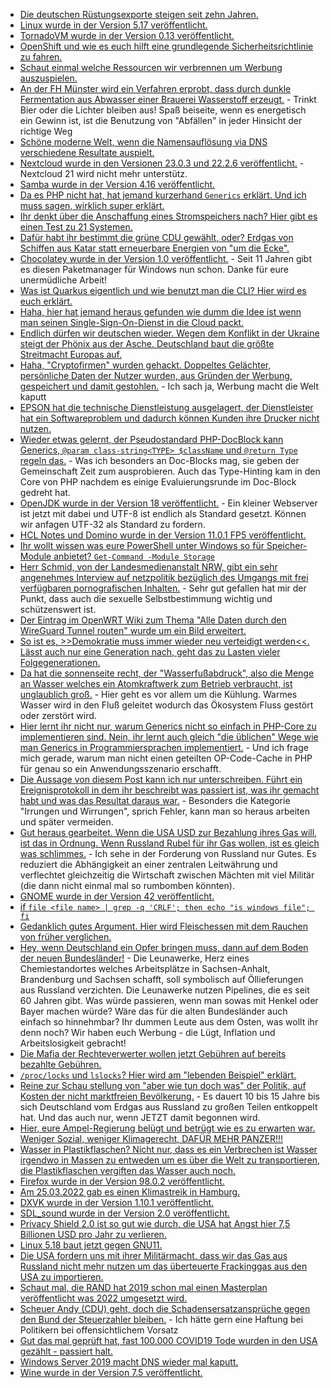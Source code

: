 * [Die deutschen Rüstungsexporte steigen seit zehn Jahren.](https://verfassungsblog.de/deutsche-rustungsexporte-als-teil-einer-koharenten-ausen-und-sicherheitsstrategie/)
* [Linux wurde in der Version 5.17 veröffentlicht.](https://lwn.net/Articles/887679/)
* [TornadoVM wurde in der Version 0.13 veröffentlicht.](https://www.phoronix.com/scan.php?page=news_item&px=TornadoVM-0.13)
* [OpenShift und wie es euch hilft eine grundlegende Sicherheitsrichtlinie zu fahren.](https://www.opensourcerers.org/2022/03/21/security-aspects-with-openshift-an-overview/)
* [Schaut einmal welche Ressourcen wir verbrennen um Werbung auszuspielen.](https://www.kuketz-blog.de/online-werbung-real-time-bidding-und-iab-standards-teil1/)
* [An der FH Münster wird ein Verfahren erprobt, dass durch dunkle Fermentation aus Abwasser einer Brauerei Wasserstoff erzeugt.](https://www.sonnenseite.com/de/wissenschaft/neue-versuchsanlage-erzeugt-rund-um-die-uhr-wasserstoff-und-methan-aus-abwasser/) - Trinkt Bier oder die Lichter bleiben aus! Spaß beiseite, wenn es energetisch ein Gewinn ist, ist die Benutzung von "Abfällen" in jeder Hinsicht der richtige Weg
* [Schöne moderne Welt, wenn die Namensauflösung via DNS verschiedene Resultate auspielt.](https://utcc.utoronto.ca/~cks/space/blog/sysadmin/DNSVariabilityProblems)
* [Nextcloud wurde in den Versionen 23.0.3 und 22.2.6 veröffentlicht.](https://nextcloud.com/blog/nextcloud-23-0-3-and-22-2-6-are-out-bringing-a-series-of-bug-fixes-and-improvements/) - Nextcloud 21 wird nicht mehr unterstütz.
* [Samba wurde in der Version 4.16 veröffentlicht.](https://www.phoronix.com/scan.php?page=news_item&px=Samba-4.16-Released)
* [Da es PHP nicht hat, hat jemand kurzerhand `Generics` erklärt. Und ich muss sagen, wirklich super erklärt.](https://stitcher.io/blog/generics-in-php-1)
* [Ihr denkt über die Anschaffung eines Stromspeichers nach? Hier gibt es einen Test zu 21 Systemen.](https://www.sonnenseite.com/de/energie/21-solarstromspeicher-im-vergleich/)
* [Dafür habt ihr bestimmt die grüne CDU gewählt, oder? Erdgas von Schiffen aus Katar statt erneuerbare Energien von "um die Ecke".](https://www.sonnenseite.com/de/politik/erdgas-aus-katar-statt-ausbau-der-erneuerbaren-energien/)
* [Chocolatey wurde in der Version 1.0 veröffentlicht.](https://blog.chocolatey.org/2022/03/announcing-11-years-of-chocolatey/) - Seit 11 Jahren gibt es diesen Paketmanager für Windows nun schon. Danke für eure unermüdliche Arbeit!
* [Was ist Quarkus eigentlich und wie benutzt man die CLI? Hier wird es euch erklärt.](https://opensource.com/article/22/3/reactive-programming-kotlin-quarkus)
* [Haha, hier hat jemand heraus gefunden wie dumm die Idee ist wenn man seinen Single-Sign-On-Dienst in die Cloud packt.](https://blog.fefe.de/?ts=9cc76597)
* [Endlich dürfen wir deutschen wieder. Wegen dem Konflikt in der Ukraine steigt der Phönix aus der Asche. Deutschland baut die größte Streitmacht Europas auf.](https://blog.fefe.de/?ts=9cc6ab0b)
* [Haha, "Cryptofirmen" wurden gehackt. Doppeltes Gelächter, persönliche Daten der Nutzer wurden, aus Gründen der Werbung, gespeichert und damit gestohlen.](https://blog.fefe.de/?ts=9cc4c5c7) - Ich sach ja, Werbung macht die Welt kaputt
* [EPSON hat die technische Dienstleistung ausgelagert, der Dienstleister hat ein Softwareproblem und dadurch können Kunden ihre Drucker nicht nutzen.](https://blog.fefe.de/?ts=9cc71f58)
* [Wieder etwas gelernt, der Pseudostandard PHP-DocBlock kann Generics, `@param class-string<TYPE> $className` und `@return Type` regeln das.](https://stitcher.io/blog/generics-in-php-2) - Was ich besonders an Doc-Blocks mag, sie geben der Gemeinschaft Zeit zum ausprobieren. Auch das Type-Hinting kam in den Core von PHP nachdem es einige Evaluierungsrunde im Doc-Block gedreht hat.
* [OpenJDK wurde in der Version 18 veröffentlicht.](https://www.phoronix.com/scan.php?page=news_item&px=OpenJDK-18-Released) - Ein kleiner Webserver ist jetzt mit dabei und UTF-8 ist endlich als Standard gesetzt. Können wir anfagen UTF-32 als Standard zu fordern.
* [HCL Notes und Domino wurde in der Version 11.0.1 FP5 veröffentlicht.](https://n-komm.de/updates-fuer-hcl-domino-11-0-1-sametime-11-6-und-ein-neues-mail-template-version-12-0-1/)
* [Ihr wollt wissen was eure PowerShell unter Windows so für Speicher-Module anbietet? `Get-Command -Module Storage`](https://4sysops.com/archives/the-powershell-storage-module-initialize-partition-format-check-disk-usage-and-resize-disk/)
* [Herr Schmid, von der Landesmedienanstalt NRW, gibt ein sehr angenehmes Interview auf netzpolitik bezüglich des Umgangs mit frei verfügbaren pornografischen Inhalten.](https://netzpolitik.org/2022/fall-xhamster-medienaufsicht-will-noch-mehr-befugnisse-gegen-pornoseiten/) - Sehr gut gefallen hat mir der Punkt, dass auch die sexuelle Selbstbestimmung wichtig und schützenswert ist.
* [Der Eintrag im OpenWRT Wiki zum Thema "Alle Daten durch den WireGuard Tunnel routen" wurde um ein Bild erweitert.](https://openwrt.org/docs/guide-user/services/vpn/wireguard/all-traffic-through-wireguard)
* [So ist es, >>Demokratie muss immer wieder neu verteidigt werden<<. Lässt auch nur eine Generation nach, geht das zu Lasten vieler Folgegenerationen.](https://www.bildung.sachsen.de/blog/index.php/2022/03/24/demokratie-muss-immer-wieder-neu-verteidigt-werden/)
* [Da hat die sonnenseite recht, der "Wasserfußabdruck", also die Menge an Wasser welches ein Atomkraftwerk zum Betrieb verbraucht, ist unglaublich groß.](https://www.sonnenseite.com/de/wirtschaft/riesiger-wasserfussabdruck-von-atomenergie/) - Hier geht es vor allem um die Kühlung. Warmes Wasser wird in den Fluß geleitet wodurch das Ökosystem Fluss gestört oder zerstört wird.
* [Hier lernt ihr nicht nur, warum Generics nicht so einfach in PHP-Core zu implementieren sind. Nein, ihr lernt auch gleich "die üblichen" Wege wie man Generics in Programmiersprachen implementiert.](https://stitcher.io/blog/generics-in-php-3) - Und ich frage mich gerade, warum man nicht einen geteilten OP-Code-Cache in PHP für genau so ein Anwendungsszenario erschafft.
* [Die Aussage von diesem Post kann ich nur unterschreiben. Führt ein Ereignisprotokoll in dem ihr beschreibt was passiert ist, was ihr gemacht habt und was das Resultat daraus war.](https://utcc.utoronto.ca/~cks/space/blog/sysadmin/DocumentMistakesThenBlockThem) - Besonders die Kategorie "Irrungen und Wirrungen", sprich Fehler, kann man so heraus arbeiten und später vermeiden.
* [Gut heraus gearbeitet. Wenn die USA USD zur Bezahlung ihres Gas will, ist das in Ordnung. Wenn Russland Rubel für ihr Gas wollen, ist es gleich was schlimmes.](https://tuxproject.de/blog/2022/03/liegengebliebenes-vom-23-maerz-2022/) - Ich sehe in der Forderung von Russland nur Gutes. Es reduziert die Abhängigkeit an einer zentralen Leitwährung und verflechtet gleichzeitig die Wirtschaft zwischen Mächten mit viel Militär (die dann nicht einmal mal so rumbomben könnten).
* [GNOME wurde in der Version 42 veröffentlicht.](https://lwn.net/Articles/889025/)
* [if `file <file name> | grep -q 'CRLF'; then echo "is windows file"; fi`](https://www.shellhacks.com/find-out-text-file-line-endings-lf-or-clrf/)
* [Gedanklich gutes Argument. Hier wird Fleischessen mit dem Rauchen von früher verglichen.](https://www.careelite.de/fleisch-essen-das-neue-rauchen/)
* [Hey, wenn Deutschland ein Opfer bringen muss, dann auf dem Boden der neuen Bundesländer!](https://blog.fefe.de/?ts=9cc29bc5) - Die Leunawerke, Herz eines Chemiestandortes welches Arbeitsplätze in Sachsen-Anhalt, Brandenburg und Sachsen schafft, soll symbolisch auf Öllieferungen aus Russland verzichten. Die Leunawerke nutzen Pipelines, die es seit 60 Jahren gibt. Was würde passieren, wenn man sowas mit Henkel oder Bayer machen würde? Wäre das für die alten Bundesländer auch einfach so hinnehmbar? Ihr dummen Leute aus dem Osten, was wollt ihr denn noch? Wir haben euch Werbung - die Lügt, Inflation und Arbeitslosigkeit gebracht!
* [Die Mafia der Rechteverwerter wollen jetzt Gebühren auf bereits bezahlte Gebühren.](https://blog.fefe.de/?ts=9cc24930)
* [`/proc/locks` und `lslocks`? Hier wird am "lebenden Beispiel" erklärt.](https://utcc.utoronto.ca/~cks/space/blog/linux/ProcLocksNotes)
* [Reine zur Schau stellung von "aber wie tun doch was" der Politik, auf Kosten der nicht marktfreien Bevölkerung.](https://www.sonnenseite.com/de/energie/kann-russisches-erdgas-hundertprozentig-ersetzt-werden/) - Es dauert 10 bis 15 Jahre bis sich Deutschland vom Erdgas aus Russland zu großen Teilen entkoppelt hat. Und das auch nur, wenn JETZT damit begonnen wird.
* [Hier, eure Ampel-Regierung belügt und betrügt wie es zu erwarten war. Weniger Sozial, weniger Klimagerecht, DAFÜR MEHR PANZER!!!](https://netzpolitik.org/2022/bundeshaushalt-2022-mehr-geld-fuer-den-sicherheitsapparat-aber-nicht-fuer-open-source/)
* [Wasser in Plastikflaschen? Nicht nur, dass es ein Verbrechen ist Wasser irgendwo in Massen zu entweden um es über die Welt zu transportieren, die Plastikflaschen vergiften das Wasser auch noch.](https://netzfrauen.org/2022/03/24/water-9/)
* [Firefox wurde in der Version 98.0.2 veröffentlicht.](https://www.borncity.com/blog/2022/03/24/firefox-98-0-2-freigegeben/)
* [Am 25.03.2022 gab es einen Klimastreik in Hamburg.](https://weltnetz.tv/video/2621-klimastreiktag-15032022-hamburg)
* [DXVK wurde in der Version 1.10.1 veröffentlicht.](https://www.phoronix.com/scan.php?page=news_item&px=DXVK-1.10.1-Released)
* [SDL_sound wurde in der Version 2.0 veröffentlicht.](https://www.phoronix.com/scan.php?page=news_item&px=SDL-Sound-2.0)
* [Privacy Shield 2.0 ist so gut wie durch, die USA hat Angst hier 7,5 Billionen USD pro Jahr zu verlieren.](https://www.borncity.com/blog/2022/03/26/vorlufige-einigung-zwischen-eu-und-usa-im-trans-atlantic-data-privacy-framework/)
* [Linux 5.18 baut jetzt gegen GNU11.](https://www.phoronix.com/scan.php?page=news_item&px=Linux-5.18-Does-C11)
* [Die USA fordern uns mit ihrer Militärmacht, dass wir das Gas aus Russland nicht mehr nutzen um das überteuerte Frackinggas aus den USA zu importieren.](https://blog.fefe.de/?ts=9cc3768d)
* [Schaut mal, die RAND hat 2019 schon mal einen Masterplan veröffentlicht was 2022 umgesetzt wird.](https://blog.fefe.de/?ts=9cc033ed)
* [Scheuer Andy (CDU) geht, doch die Schadensersatzansprüche gegen den Bund der Steuerzahler bleiben.](https://blog.fefe.de/?ts=9cc0379d) - Ich hätte gern eine Haftung bei Politikern bei offensichtlichem Vorsatz
* [Gut das mal geprüft hat, fast 100.000 COVID19 Tode wurden in den USA gezählt - passiert halt.](https://blog.fefe.de/?ts=9cc1876b)
* [Windows Server 2019 macht DNS wieder mal kaputt.](https://www.borncity.com/blog/2022/03/26/windows-server-2019-update-kb5009616-verursacht-dns-probleme/)
* [Wine wurde in der Version 7.5 veröffentlicht.](https://www.phoronix.com/scan.php?page=news_item&px=Wine-7.5-Released)
